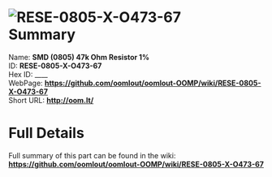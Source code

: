
![RESE-0805-X-O473-67](https://github.com/oomlout/oomlout-OOMP/blob/master/parts/RESE-0805-X-O473-67/RESE-0805-X-O473-67_420.jpg)   
Summary
=================
  
Name: __SMD (0805) 47k Ohm Resistor 1%__    
ID: __RESE-0805-X-O473-67__   
Hex ID: ____   
WebPage: __https://github.com/oomlout/oomlout-OOMP/wiki/RESE-0805-X-O473-67__   
Short URL: __http://oom.lt/__   

Full Details
==========================
Full summary of this part can be found in the wiki:   
__https://github.com/oomlout/oomlout-OOMP/wiki/RESE-0805-X-O473-67__    

